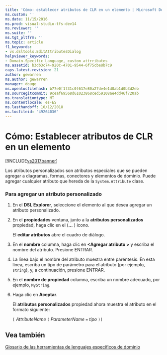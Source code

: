 ```yaml
---
title: 'Cómo: establecer atributos de CLR en un elemento | Microsoft Docs'
ms.custom: ''
ms.date: 11/15/2016
ms.prod: visual-studio-tfs-dev14
ms.reviewer: ''
ms.suite: ''
ms.tgt_pltfrm: ''
ms.topic: article
f1_keywords:
- vs.dsltools.EditAttributesDialog
helpviewer_keywords:
- Domain-Specific Language, custom attrributes
ms.assetid: b3db3c74-920c-4701-9544-6f75cbe8b7c9
caps.latest.revision: 21
author: gewarren
ms.author: gewarren
manager: douge
ms.openlocfilehash: b77e0f1f31c0f617e80a27de4e1d0ab1d0b3d2eb
ms.sourcegitcommit: 9ceaf69568d61023868ced59108ae4dd46f720ab
ms.translationtype: MT
ms.contentlocale: es-ES
ms.lasthandoff: 10/12/2018
ms.locfileid: "49264036"
---
```

# <a name="how-to-set-clr-attributes-on-an-element"></a>Cómo: Establecer atributos de CLR en un elemento
[!INCLUDE[vs2017banner](../includes/vs2017banner.md)]

Los atributos personalizados son atributos especiales que se pueden agregar a diagramas, formas, conectores y elementos de dominio. Puede agregar cualquier atributo que hereda de la `System.Attribute` clase.  
  
### <a name="to-add-a-custom-attribute"></a>Para agregar un atributo personalizado  
  
1.  En el **DSL Explorer**, seleccione el elemento al que desea agregar un atributo personalizado.  
  
2.  En el **propiedades** ventana, junto a la **atributos personalizados** propiedad, haga clic en el (**...** ) icono.  
  
     El **editar atributos** abre el cuadro de diálogo.  
  
3.  En el **nombre** columna, haga clic en  **\<Agregar atributo >** y escriba el nombre del atributo. Presione ENTRAR.  
  
4.  La línea bajo el nombre del atributo muestra entre paréntesis. En esta línea, escriba un tipo de parámetro para el atributo (por ejemplo, `string`), y, a continuación, presione ENTRAR.  
  
5.  En el **nombre de propiedad** columna, escriba un nombre adecuado, por ejemplo, `MyString`.  
  
6.  Haga clic en **Aceptar**.  
  
     El **atributos personalizados** propiedad ahora muestra el atributo en el formato siguiente:  
  
     `[` *AttributeName* `(` *ParameterName* `=` *tipo* `)]`  
  
## <a name="see-also"></a>Vea también  
 [Glosario de las herramientas de lenguajes específicos de dominio](http://msdn.microsoft.com/en-us/ca5e84cb-a315-465c-be24-76aa3df276aa)



